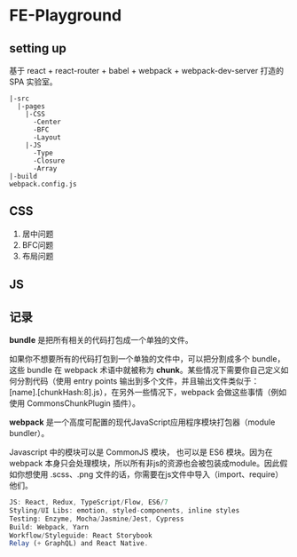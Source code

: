 # FE-Playground

## setting up

基于 react + react-router + babel + webpack + webpack-dev-server 打造的 SPA 实验室。

```
|-src
  |-pages
    |-CSS
      -Center
      -BFC
      -Layout
    |-JS
      -Type
      -Closure
      -Array
|-build
webpack.config.js
```

## CSS

1. 居中问题
2. BFC问题
3. 布局问题

## JS



## 记录

**bundle** 是把所有相关的代码打包成一个单独的文件。

如果你不想要所有的代码打包到一个单独的文件中，可以把分割成多个 bundle， 这些 bundle 在 webpack 术语中就被称为 **chunk**。某些情况下需要你自己定义如何分割代码（使用 entry points 输出到多个文件，并且输出文件类似于： [name].[chunkHash:8].js），在另外一些情况下，webpack 会做这些事情（例如使用 CommonsChunkPlugin 插件）。

**webpack** 是一个高度可配置的现代JavaScript应用程序模块打包器（module bundler）。

Javascript 中的模块可以是 CommonJS 模块， 也可以是 ES6 模块。因为在 webpack 本身只会处理模块，所以所有非js的资源也会被包装成module。因此假如你想使用 .scss、.png 文件的话，你需要在js文件中导入（import、require）他们。


```js
JS: React, Redux, TypeScript/Flow, ES6/7
Styling/UI Libs: emotion, styled-components, inline styles
Testing: Enzyme, Mocha/Jasmine/Jest, Cypress
Build: Webpack, Yarn
Workflow/Styleguide: React Storybook
Relay (+ GraphQL) and React Native.
```